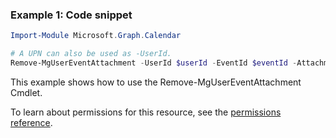 ### Example 1: Code snippet

```powershellImport-Module Microsoft.Graph.Calendar

# A UPN can also be used as -UserId.
Remove-MgUserEventAttachment -UserId $userId -EventId $eventId -AttachmentId $attachmentId
```
This example shows how to use the Remove-MgUserEventAttachment Cmdlet.
To learn about permissions for this resource, see the [permissions reference](/graph/permissions-reference).

